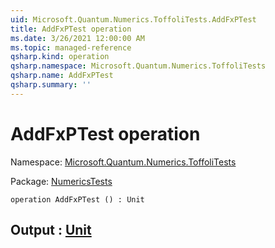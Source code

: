 ```yaml
---
uid: Microsoft.Quantum.Numerics.ToffoliTests.AddFxPTest
title: AddFxPTest operation
ms.date: 3/26/2021 12:00:00 AM
ms.topic: managed-reference
qsharp.kind: operation
qsharp.namespace: Microsoft.Quantum.Numerics.ToffoliTests
qsharp.name: AddFxPTest
qsharp.summary: ''
---
```


# AddFxPTest operation

Namespace: [Microsoft.Quantum.Numerics.ToffoliTests](xref:Microsoft.Quantum.Numerics.ToffoliTests)

Package: [NumericsTests](https://nuget.org/packages/NumericsTests)




```qsharp
operation AddFxPTest () : Unit
```


## Output : [Unit](xref:microsoft.quantum.lang-ref.unit)

